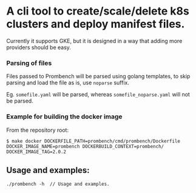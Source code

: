 # A cli tool to create/scale/delete k8s clusters and deploy manifest files.
Currently it supports GKE, but it is designed in a way that adding more providers should be easy.

### Parsing of files
Files passed to Prombench will be parsed using golang templates, to skip parsing and load the file as is, use `noparse` suffix.

Eg. `somefile.yaml` will be parsed, whereas `somefile_noparse.yaml` will not be parsed.

### Example for building the docker image
From the repository root:
```
$ make docker DOCKERFILE_PATH=prombench/cmd/prombench/Dockerfile DOCKER_IMAGE_NAME=prombench DOCKERBUILD_CONTEXT=prombench/ DOCKER_IMAGE_TAG=2.0.2
```

## Usage and examples:
```
./prombench -h  // Usage and examples.
```
